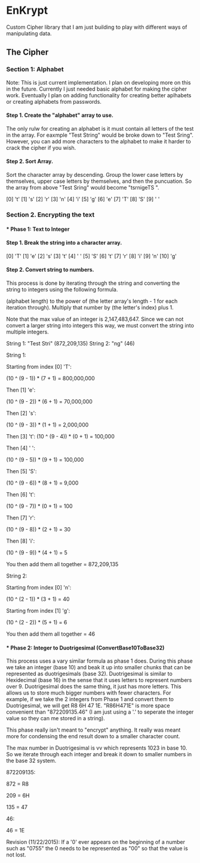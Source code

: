 # EnKrypt
Custom Cipher library that I am just building to play with different ways of manipulating data.

## The Cipher

### Section 1: Alphabet

Note: This is just current implementation. I plan on developing more on this in the future. Currently I just needed basic alphabet for making the cipher work. Eventually I plan on adding functionality for creating better aplhabets or creating alphabets from passwords.

#### Step 1. Create the "alphabet" array to use.

The only rulw for creating an alphabet is it must contain all letters of the test in the array. For eaxmple "Test String" would be broke down to "Test Sring". However, you can add more characters to the alphabet to make it harder to crack the cipher if you wish.

#### Step 2. Sort Array. 

Sort the character array  by descending. Group the lower case letters by themselves, upper case letters by themselves, and then the puncuation. So the array from above "Test Sring" would become "tsrnigeTS ". 

[0] 't'
[1] 's'
[2] 'r'
[3] 'n'
[4] 'i'
[5] 'g'
[6] 'e'
[7] 'T'
[8] 'S'
[9] ' '

### Section 2. Encrypting the text

#### * Phase 1: Text to Integer

#### Step 1. Break the string into a character array. 

 [0] 'T'
 [1] 'e'
 [2] 's'
 [3] 't'
 [4] ' '
 [5] 'S'
 [6] 't'
 [7] 'r'
 [8] 'i'
 [9] 'n'
[10] 'g'

#### Step 2. Convert string to numbers.

This process is done by iterating through the string and converting the string to integers using the following formula. 

(alphabet length) to the power of (the letter array's length - 1 for each iteration through). Multiply that number by (the letter's index) plus 1.

Note that the max value of an integer is 2,147,483,647. Since we can not convert a larger string into integers this way, we must convert the string into multiple integers.

String 1: "Test Stri" (872,209,135)
String 2: "ng" (46)


String 1:

Starting from index [0] 'T':

(10 ^ (9 - 1)) * (7 + 1) = 800,000,000

Then [1] 'e':

(10 ^ (9 - 2)) * (6 + 1) = 70,000,000

Then [2] 's':

(10 ^ (9 - 3)) * (1 + 1) = 2,000,000

Then [3] 't':
(10 ^ (9 - 4)) * (0 + 1) = 100,000

Then [4] ' ':

(10 ^ (9 - 5)) * (9 + 1) = 100,000

Then [5] 'S':

(10 ^ (9 - 6)) * (8 + 1) = 9,000

Then [6] 't':

(10 ^ (9 - 7)) * (0 + 1) = 100

Then [7] 'r':

(10 ^ (9 - 8)) * (2 + 1) = 30

Then [8] 'i':

(10 ^ (9 - 9)) * (4 + 1) = 5

You then add them all together = 872,209,135


String 2:

Starting from index [0] 'n':

(10 ^ (2 - 1)) * (3 + 1) = 40

Starting from index [1] 'g':

(10 ^ (2 - 2)) * (5 + 1) = 6

You then add them all together = 46


#### * Phase 2: Integer to Duotrigesimal (ConvertBase10ToBase32)

This process uses a vary similar formula as phase 1 does. During this phase we take an integer (base 10) and beak it up into smaller chunks that can be represented as duotrigesimals (base 32). Duotrigesimal is similar to Hexidecimal (base 16) in the sense that it uses letters to represent numbers over 9. Duotrigesimal does the same thing, it just has more letters. This allows us to store much bigger numbers with fewer characters. For example, if we take the 2 integers from Phase 1 and convert them to Duotrigesimal, we will get R8 6H 47 1E. "R86H471E" is more space convenient than "872209135.46" (I am just using a '.' to seperate the integer value so they can me stored in a string).

This phase really isn't meant to "encrypt" anything. It really was meant more for condensing the end result down to a smaller character count.


The max number in Duotrigesimal is vv which represents 1023 in base 10. So we iterate through each integer and break it down to smaller numbers in the base 32 system.


872209135:

872 = R8

209 = 6H

135 = 47


46:

46 = 1E

Revision (11/22/2015): If a '0' ever appears on the beginning of a number such as "0755" the 0 needs to be represented as "00" so that the value is not lost.
